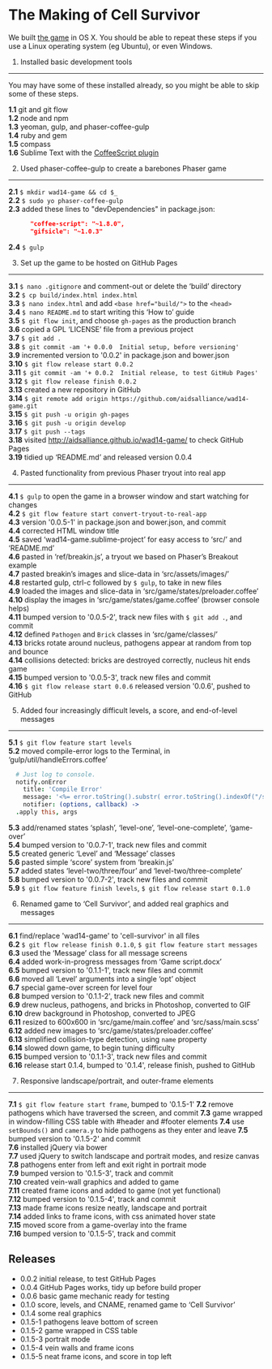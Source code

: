 The Making of Cell Survivor
===========================

We built [the game](http://aidsalliance.github.io/cell-survivor "Play the game here") in OS X. You should be able to repeat these steps if you use a Linux operating system (eg Ubuntu), or even Windows.


1. Installed basic development tools
------------------------------------
You may have some of these installed already, so you might be able to skip some of these steps.

__1.1__   git and git flow  
__1.2__   node and npm  
__1.3__   yeoman, gulp, and phaser-coffee-gulp  
__1.4__   ruby and gem  
__1.5__   compass  
__1.6__   Sublime Text with the [CoffeeScript plugin](https://github.com/Xavura/CoffeeScript-Sublime-Plugin "Install the Sublime Coffeescript plugin")  


2. Used phaser-coffee-gulp to create a barebones Phaser game
------------------------------------------------------------

__2.1__   `$ mkdir wad14-game && cd $_`  
__2.2__   `$ sudo yo phaser-coffee-gulp`  
__2.3__   added these lines to "devDependencies" in package.json:  
```json
      "coffee-script": "~1.8.0",
      "gifsicle": "~1.0.3"
```
__2.4__   `$ gulp`  


3. Set up the game to be hosted on GitHub Pages
-----------------------------------------------

__3.1__   `$ nano .gitignore` and comment-out or delete the ‘build’ directory  
__3.2__   `$ cp build/index.html index.html`  
__3.3__   `$ nano index.html` and add `<base href="build/">` to the `<head>`  
__3.4__   `$ nano README.md` to start writing this ‘How to’ guide  
__3.5__   `$ git flow init`, and choose `gh-pages` as the production branch  
__3.6__   copied a GPL ‘LICENSE’ file from a previous project  
__3.7__   `$ git add .`  
__3.8__   `$ git commit -am '+ 0.0.0  Initial setup, before versioning'`  
__3.9__   incremented version to '0.0.2' in package.json and bower.json  
__3.10__  `$ git flow release start 0.0.2`  
__3.11__  `$ git commit -am '+ 0.0.2  Initial release, to test GitHub Pages'`  
__3.12__  `$ git flow release finish 0.0.2`  
__3.13__  created a new repository in GitHub  
__3.14__  `$ git remote add origin https://github.com/aidsalliance/wad14-game.git`  
__3.15__  `$ git push -u origin gh-pages`  
__3.16__  `$ git push -u origin develop`  
__3.17__  `$ git push --tags`  
__3.18__  visited http://aidsalliance.github.io/wad14-game/ to check GitHub Pages  
__3.19__  tidied up ‘README.md’ and released version 0.0.4  


4. Pasted functionality from previous Phaser tryout into real app
-----------------------------------------------------------------

__4.1__   `$ gulp` to open the game in a browser window and start watching for changes  
__4.2__   `$ git flow feature start convert-tryout-to-real-app`  
__4.3__   version '0.0.5-1' in package.json and bower.json, and commit  
__4.4__   corrected HTML window title  
__4.5__   saved ‘wad14-game.sublime-project’ for easy access to ‘src/’ and ‘README.md’  
__4.6__   pasted in ‘ref/breakin.js’, a tryout we based on Phaser’s Breakout example  
__4.7__   pasted breakin’s images and slice-data in ‘src/assets/images/’  
__4.8__   restarted gulp, ctrl-c followed by `$ gulp`, to take in new files  
__4.9__   loaded the images and slice-data in ‘src/game/states/preloader.coffee’  
__4.10__  display the images in ‘src/game/states/game.coffee’ (browser console helps)  
__4.11__  bumped version to '0.0.5-2', track new files with `$ git add .`, and commit  
__4.12__  defined `Pathogen` and `Brick` classes in ‘src/game/classes/’  
__4.13__  bricks rotate around nucleus, pathogens appear at random from top and bounce  
__4.14__  collisions detected: bricks are destroyed correctly, nucleus hit ends game  
__4.15__  bumped version to '0.0.5-3', track new files and commit  
__4.16__  `$ git flow release start 0.0.6` released version '0.0.6', pushed to GitHub


5. Added four increasingly difficult levels, a score, and end-of-level messages
-------------------------------------------------------------------------------

__5.1__   `$ git flow feature start levels`  
__5.2__   moved compile-error logs to the Terminal, in ‘gulp/util/handleErrors.coffee’  
```coffee
  # Just log to console.
  notify.onError
    title: 'Compile Error'
    message: '<%= error.toString().substr( error.toString().indexOf("/src/") ) %>'
    notifier: (options, callback) ->
  .apply this, args
```
__5.3__   add/renamed states ‘splash’, ‘level-one’, ‘level-one-complete’, ‘game-over’  
__5.4__   bumped version to '0.0.7-1', track new files and commit  
__5.5__   created generic ‘Level’ and ‘Message’ classes  
__5.6__   pasted simple ‘score’ system from ‘breakin.js’  
__5.7__   added states ‘level-two/three/four’ and ‘level-two/three-complete’  
__5.8__   bumped version to '0.0.7-2', track new files and commit  
__5.9__   `$ git flow feature finish levels`, `$ git flow release start 0.1.0`  


6. Renamed game to ‘Cell Survivor’, and added real graphics and messages
------------------------------------------------------------------------

__6.1__   find/replace 'wad14-game' to 'cell-survivor' in all files  
__6.2__   `$ git flow release finish 0.1.0`, `$ git flow feature start messages`  
__6.3__   used the ‘Message’ class for all message screens  
__6.4__   added work-in-progress messages from ‘Game script.docx’  
__6.5__   bumped version to '0.1.1-1', track new files and commit  
__6.6__   moved all ‘Level’ arguments into a single ‘opt’ object  
__6.7__   special game-over screen for level four  
__6.8__   bumped version to '0.1.1-2', track new files and commit  
__6.9__   drew nucleus, pathogens, and bricks in Photoshop, converted to GIF  
__6.10__  drew background in Photoshop, converted to JPEG  
__6.11__  resized to 600x600 in ‘src/game/main.coffee’ and ‘src/sass/main.scss’  
__6.12__  added new images to ‘src/game/states/preloader.coffee’  
__6.13__  simplified collision-type detection, using `name` property  
__6.14__  slowed down game, to begin tuning difficulty  
__6.15__  bumped version to '0.1.1-3', track new files and commit  
__6.16__  release start 0.1.4, bumped to '0.1.4', release finish, pushed to GitHub


7. Responsive landscape/portrait, and outer-frame elements
----------------------------------------------------------

__7.1__   `$ git flow feature start frame`, bumped to '0.1.5-1'
__7.2__   remove pathogens which have traversed the screen, and commit
__7.3__   game wrapped in window-filling CSS table with #header and #footer elements
__7.4__   use `setBounds()` and `camera.y` to hide pathogens as they enter and leave
__7.5__   bumped version to '0.1.5-2' and commit  
__7.6__   installed jQuery via bower  
__7.7__   used jQuery to switch landscape and portrait modes, and resize canvas  
__7.8__   pathogens enter from left and exit right in portrait mode  
__7.9__   bumped version to '0.1.5-3', track and commit  
__7.10__  created vein-wall graphics and added to game  
__7.11__  created frame icons and added to game (not yet functional)  
__7.12__  bumped version to '0.1.5-4', track and commit  
__7.13__  made frame icons resize neatly, landscape and portrait  
__7.14__  added links to frame icons, with css animated hover state  
__7.15__  moved score from a game-overlay into the frame  
__7.16__  bumped version to '0.1.5-5', track and commit  



Releases
--------

+ 0.0.2    initial release, to test GitHub Pages
+ 0.0.4    GitHub Pages works, tidy up before build proper
+ 0.0.6    basic game mechanic ready for testing
+ 0.1.0    score, levels, and CNAME, renamed game to ‘Cell Survivor’
+ 0.1.4    some real graphics
+ 0.1.5-1  pathogens leave bottom of screen
+ 0.1.5-2  game wrapped in CSS table
+ 0.1.5-3  portrait mode
+ 0.1.5-4  vein walls and frame icons
+ 0.1.5-5  neat frame icons, and score in top left



